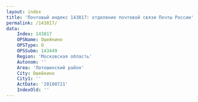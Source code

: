 ```yaml
---
layout: index
title: 'Почтовый индекс 143817: отделение почтовой связи Почты России'
permalink: /143817/
data:
    Index: 143817
    OPSName: Ошейкино
    OPSType: О
    OPSSubm: 143449
    Region: 'Московская область'
    Autonom: ''
    Area: 'Лотошинский район'
    City: Ошейкино
    City1: ''
    ActDate: '20100721'
    IndexOld: ''
---
```

